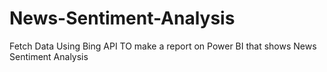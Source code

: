 # News-Sentiment-Analysis
Fetch Data Using Bing API TO make a report on Power BI that shows News Sentiment Analysis
